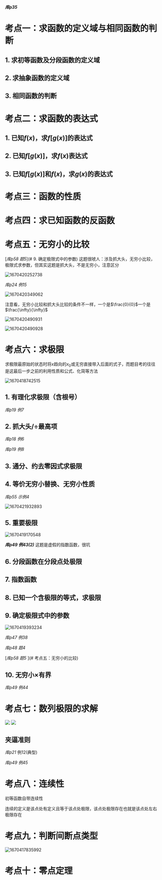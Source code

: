 ***库p35***

# 考点一：求函数的定义域与相同函数的判断

## 1. 求初等函数及分段函数的定义域

## 2. 求抽象函数的定义域

## 3. 相同函数的判断

# 考点二：求函数的表达式

## 1. 已知$f(x)$，求$f[g(x)]$的表达式

## 2. 已知$f[g(x)]$，求$f(x)$表达式

## 3. 已知$f[g(x)]$和$f(x)$，求$g(x)$的表达式

# 考点三：函数的性质

# 考点四：求已知函数的反函数 

# 考点五：无穷小的比较

[*库p58 题5*](# 9. 确定极限式中的参数)  这题很唬人：涉及抓大头，无穷小比较，极限式求参数，但其实这题是抓大头，不是无穷小，注意区分

![1670420252738](assets/1670420252738.jpg)

*库p24 例15*

![1670420349062](assets/1670420349062.jpg)

注意看，无穷小比较和抓大头比较的条件不一样，一个是$\frac{0}{0}$一个是$\frac{\infty}{\infty}$ 

![1670420490931](assets/1670420490931.jpg)

![1670420490928](assets/1670420490928.jpg)

# 考点六：求极限

求极限最原始的状态时将$x$趋向的$x_0$或无穷直接带入后面的式子，而题目考的往往是这最后一步之前的利用性质和公式、化简等方法

![1670418742515](assets/1670418742515.jpg)

## 1. 有理化求极限（含根号）

*库p19 例7* 

## 2. 抓大头/÷最高项

*库p18 例6*

*库p19 例8*

## 3. 通分、约去零因式求极限

## 4. 等价无穷小替换、无穷小性质

*库p55 示例4*

![1670421932893](assets/1670421932893.jpg)

## 5. 重要极限

![1670419170548](assets/1670419170548.jpg)

***库p49 例43(2)*** 这题是虚假的指数函数，很坑

## 6. 分段函数在分段点处极限

## 7. 指数函数

## 8. 已知一个含极限的等式，求极限

## 9. 确定极限式中的参数

![1670419393234](assets/1670419393234.jpg)

*库p47 例38* 

*库p48 题4*

[*库p58 题5* ](# 考点五：无穷小的比较)

## 10. 无穷小×有界

*库p49 例44*

# 考点七：数列极限的求解

<img src="assets/1.jpg"  />

<img src="assets/2.jpg"  />



## 夹逼准则

*库p21* 例12(典型)

*库p49 例45*

# 考点八：连续性

初等函数自带连续性

连续的定义是该点处有定义且等于该点处极限，该点处极限存在也就是该点处左右极限存在

# 考点九：判断间断点类型

![1670417835992](assets/1670417835992.jpg)

# 考点十：零点定理

